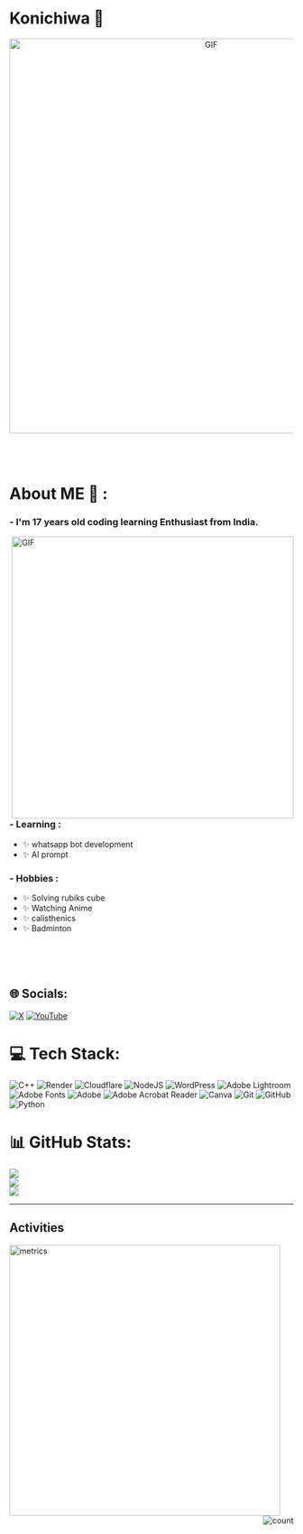 # Konichiwa 👋

<div align="center">
<img hight="300" width="700" alt="GIF" align="center" src="https://i.pinimg.com/originals/4a/59/04/4a5904db82b19b2965026a04b073503f.gif">
</div>

</br>
</br>
</br>


# About ME 💬 :

### - I'm 17 years  old coding learning Enthusiast from India.

<img hight="400" width="500" alt="GIF" align="right" src="https://giffiles.alphacoders.com/221/221578.gif">

### - Learning :
- ✨ whatsapp bot development 
- ✨ AI prompt

### - Hobbies : 
- ✨ Solving rubiks cube
- ✨ Watching Anime
- ✨ calisthenics 
- ✨ Badminton

</br>
</br>
</br>






## 🌐 Socials:
[![X](https://img.shields.io/badge/X-black.svg?logo=X&logoColor=white)](https://x.com/https://x.com/PiyushGupt60087?t=lVfVWREZko-uHo6v8I_1Lw&s=09) [![YouTube](https://img.shields.io/badge/YouTube-%23FF0000.svg?logo=YouTube&logoColor=white)](https://youtube.com/@https://youtube.com/@phoenixfury_editz0001) 

# 💻 Tech Stack:
![C++](https://img.shields.io/badge/c++-%2300599C.svg?style=for-the-badge&logo=c%2B%2B&logoColor=white) ![Render](https://img.shields.io/badge/Render-%46E3B7.svg?style=for-the-badge&logo=render&logoColor=white) ![Cloudflare](https://img.shields.io/badge/Cloudflare-F38020?style=for-the-badge&logo=Cloudflare&logoColor=white) ![NodeJS](https://img.shields.io/badge/node.js-6DA55F?style=for-the-badge&logo=node.js&logoColor=white) ![WordPress](https://img.shields.io/badge/WordPress-%23117AC9.svg?style=for-the-badge&logo=WordPress&logoColor=white) ![Adobe Lightroom](https://img.shields.io/badge/Adobe%20Lightroom-31A8FF.svg?style=for-the-badge&logo=Adobe%20Lightroom&logoColor=white) ![Adobe Fonts](https://img.shields.io/badge/Adobe%20Fonts-000B1D.svg?style=for-the-badge&logo=Adobe%20Fonts&logoColor=white) ![Adobe](https://img.shields.io/badge/adobe-%23FF0000.svg?style=for-the-badge&logo=adobe&logoColor=white) ![Adobe Acrobat Reader](https://img.shields.io/badge/Adobe%20Acrobat%20Reader-EC1C24.svg?style=for-the-badge&logo=Adobe%20Acrobat%20Reader&logoColor=white) ![Canva](https://img.shields.io/badge/Canva-%2300C4CC.svg?style=for-the-badge&logo=Canva&logoColor=white) ![Git](https://img.shields.io/badge/git-%23F05033.svg?style=for-the-badge&logo=git&logoColor=white) ![GitHub](https://img.shields.io/badge/github-%23121011.svg?style=for-the-badge&logo=github&logoColor=white) ![Python](https://img.shields.io/badge/python-3670A0?style=for-the-badge&logo=python&logoColor=ffdd54)
# 📊 GitHub Stats:
![](https://github-readme-stats.vercel.app/api?username=PhoenixFury0000&theme=dark&hide_border=false&include_all_commits=false&count_private=false)<br/>
![](https://nirzak-streak-stats.vercel.app/?user=PhoenixFury0000&theme=dark&hide_border=false)<br/>
![](https://github-readme-stats.vercel.app/api/top-langs/?username=PhoenixFury0000&theme=dark&hide_border=false&include_all_commits=false&count_private=false&layout=compact)

---
## Activities
<img align="left" width="480" alt="metrics" src="/github-metrics.svg">
<img align="right" alt="count" src="https://count.getloli.com/get/@:usernametheme=rule34">


